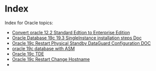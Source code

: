 # Index



Index for Oracle topics:

*  [Convert oracle 12.2 Standard Edtion to Enterprise Edition](Contents/Convert_Oracle_12.2_DB_from_SE_2_EE/README.md)
*  [Oracle Database 19c 19.3 SingleInstance installation steps Doc](Contents/Install_Oracle19c_SingleInstance/README.md)
*  [Oracle 19c Restart Physical Standby DataGuard Configuration DOC](Contents/Oracle19c_Physical_Standby_DataGuard/README.md)
*  [oracle 19c database with ASM](Contents/Oracle19c_with_ASM/README.md)
*  [Oracle 19c TDE](Contents/Oracle19c_TDE/README.md)
*  [Oracle 19c Restart Change Hostname](Contents/Oracle19c_Restart_change_hostname/README.md)
*  

 

 


